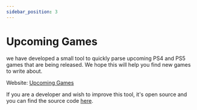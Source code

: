 ```yaml
---
sidebar_position: 3
---
```


# Upcoming Games

we have developed a small tool to quickly parse upcoming PS4 and PS5 games that are being released. We hope this will help you find new games to write about.

Website: [Upcoming Games](https://upcoming.pslegends.com)

If you are a developer and wish to improve this tool, it's open source and you can find the source code [here](https://github.com/AlanOC91/upcoming-games).